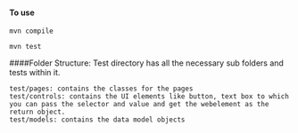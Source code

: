
#### To use
```
mvn compile
```
```
mvn test
```



####Folder Structure:
Test directory has all the necessary sub folders and tests within it.
````
test/pages: contains the classes for the pages
test/controls: contains the UI elements like button, text box to which you can pass the selector and value and get the webelement as the return object.
test/models: contains the data model objects
````